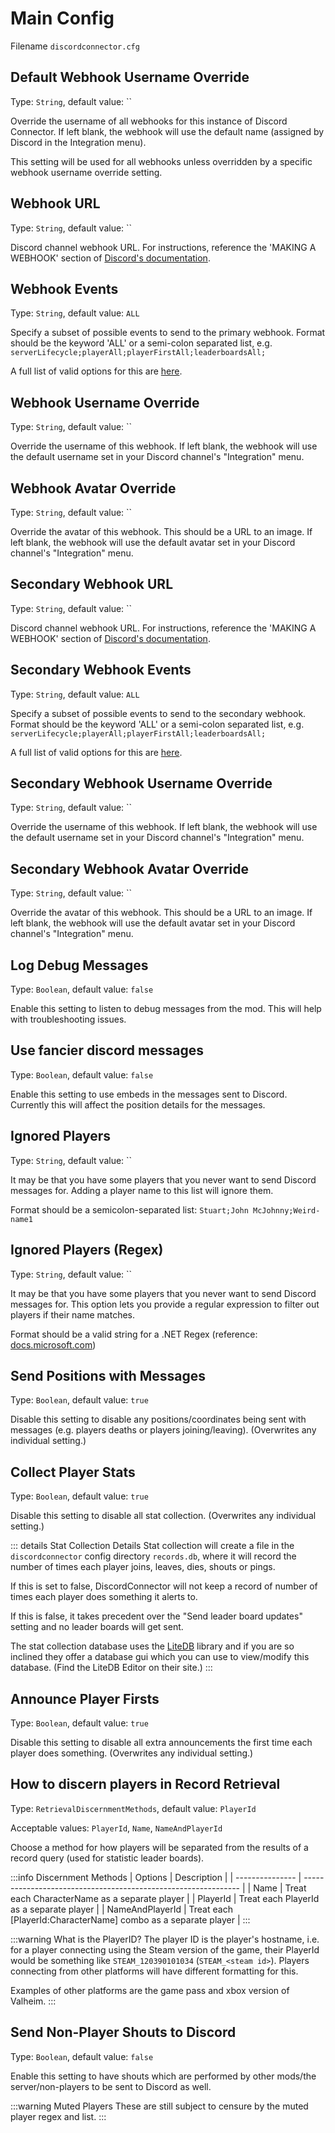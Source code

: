 # Main Config

Filename `discordconnector.cfg`

## Default Webhook Username Override

Type: `String`, default value: ``

Override the username of all webhooks for this instance of Discord Connector. If left blank, the webhook will use the default name (assigned by Discord in the Integration menu).

This setting will be used for all webhooks unless overridden by a specific webhook username override setting.

## Webhook URL

Type: `String`, default value: ``

Discord channel webhook URL. For instructions, reference the 'MAKING A WEBHOOK' section of [Discord's documentation](https://support.Discord.com/hc/en-us/articles/228383668-Intro-to-Webhook).

## Webhook Events

Type: `String`, default value: `ALL`

Specify a subset of possible events to send to the primary webhook. Format should be the keyword 'ALL' or a semi-colon separated list, e.g. `serverLifecycle;playerAll;playerFirstAll;leaderboardsAll;`

A full list of valid options for this are [here](https://discord-connector.valheim.games.nwest.one/config/webhook.events.html).

## Webhook Username Override

Type: `String`, default value: ``

Override the username of this webhook. If left blank, the webhook will use the default username set in your Discord channel's "Integration" menu.

## Webhook Avatar Override

Type: `String`, default value: ``

Override the avatar of this webhook. This should be a URL to an image. If left blank, the webhook will use the default avatar set in your Discord channel's "Integration" menu.

## Secondary Webhook URL

Type: `String`, default value: ``

Discord channel webhook URL. For instructions, reference the 'MAKING A WEBHOOK' section of [Discord's documentation](https://support.Discord.com/hc/en-us/articles/228383668-Intro-to-Webhook).

## Secondary Webhook Events

Type: `String`, default value: `ALL`

Specify a subset of possible events to send to the secondary webhook. Format should be the keyword 'ALL' or a semi-colon separated list, e.g. `serverLifecycle;playerAll;playerFirstAll;leaderboardsAll;`

A full list of valid options for this are [here](https://discord-connector.valheim.games.nwest.one/config/webhook.events.html).

## Secondary Webhook Username Override

Type: `String`, default value: ``

Override the username of this webhook. If left blank, the webhook will use the default username set in your Discord channel's "Integration" menu.

## Secondary Webhook Avatar Override

Type: `String`, default value: ``

Override the avatar of this webhook. This should be a URL to an image. If left blank, the webhook will use the default avatar set in your Discord channel's "Integration" menu.

## Log Debug Messages

Type: `Boolean`, default value: `false`

Enable this setting to listen to debug messages from the mod. This will help with troubleshooting issues.

## Use fancier discord messages

Type: `Boolean`, default value: `false`

Enable this setting to use embeds in the messages sent to Discord. Currently this will affect the position details for the messages.

## Ignored Players

Type: `String`, default value: ``

It may be that you have some players that you never want to send Discord messages for. Adding a player name to this list will ignore them.

Format should be a semicolon-separated list: `Stuart;John McJohnny;Weird-name1`

## Ignored Players (Regex)

Type: `String`, default value: ``

It may be that you have some players that you never want to send Discord messages for. This option lets you provide a regular expression to filter out players if their name matches.

Format should be a valid string for a .NET Regex (reference: [docs.microsoft.com](https://docs.microsoft.com/en-us/dotnet/standard/base-types/regular-expression-language-quick-reference))

## Send Positions with Messages

Type: `Boolean`, default value: `true`

Disable this setting to disable any positions/coordinates being sent with messages (e.g. players deaths or players joining/leaving). (Overwrites any individual setting.)

## Collect Player Stats

Type: `Boolean`, default value: `true`

Disable this setting to disable all stat collection. (Overwrites any individual setting.)

::: details Stat Collection Details
Stat collection will create a file in the `discordconnector` config directory `records.db`, where it will record the number of times each player joins, leaves, dies, shouts or pings.

If this is set to false, DiscordConnector will not keep a record of number of times each player does something it alerts to.

If this is false, it takes precedent over the "Send leader board updates" setting and no leader boards will get sent.

The stat collection database uses the [LiteDB](https://www.litedb.org/) library and if you are so inclined they offer a database gui which you can use to view/modify this database. (Find the LiteDB Editor on their site.)
:::

## Announce Player Firsts

Type: `Boolean`, default value: `true`

Disable this setting to disable all extra announcements the first time each player does something. (Overwrites any individual setting.)

## How to discern players in Record Retrieval

Type: `RetrievalDiscernmentMethods`, default value: `PlayerId`

Acceptable values: `PlayerId`, `Name`, `NameAndPlayerId`

Choose a method for how players will be separated from the results of a record query (used for statistic leader boards).

:::info Discernment Methods
| Options         | Description                                                    |
| --------------- | -------------------------------------------------------------- |
| Name            | Treat each CharacterName as a separate player                  |
| PlayerId        | Treat each PlayerId as a separate player                       |
| NameAndPlayerId | Treat each [PlayerId:CharacterName] combo as a separate player |
:::

:::warning What is the PlayerID?
The player ID is the player's hostname, i.e. for a player connecting using the Steam version of the game, their PlayerId would be something like `STEAM_120390101034` (`STEAM_<steam id>`). Players connecting from other platforms will have different formatting for this.

Examples of other platforms are the game pass and xbox version of Valheim.
:::

## Send Non-Player Shouts to Discord

Type: `Boolean`, default value: `false`

Enable this setting to have shouts which are performed by other mods/the server/non-players to be sent to Discord as well.

:::warning Muted Players
These are still subject to censure by the muted player regex and list.
:::
